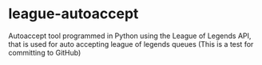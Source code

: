 # league-autoaccept

Autoaccept tool programmed in Python using the League of Legends API, that is used for auto accepting league of legends queues (This is a test for committing to GitHub)
